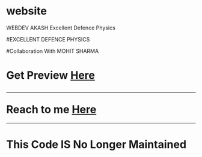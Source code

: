 # website
WEBDEV AKASH Excellent Defence Physics

#EXCELLENT DEFENCE PHYSICS

#Collaboration With MOHIT SHARMA

<h1>Get Preview <a href="https://akashkinhaak.github.io/website/">Here</a> 
<hr>
Reach to me <a href="https://github.com/akashkinhaak">Here </a></h1>
<hr>
<h1>This Code IS No Longer Maintained</h1>
